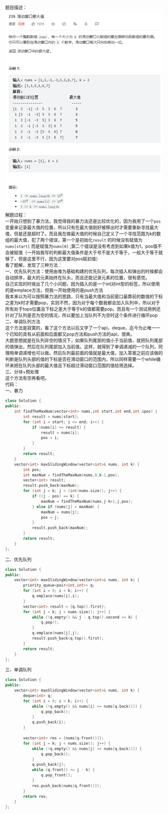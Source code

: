 题目描述：  
![image](/basicaldatastructure/stackandquere/image/image8.png)  
解题过程：  
一开始只想到了暴力法，我觉得我的暴力法还是比较优化的，因为我用了一个`pos` 变量来记录最大值的位置，所以只有在最大值刚好被移出时才需要重新寻找最大值，但是还是超时了。而且我在做最大值的时候自己定义了一个寻找范围为k的数组的最大值，犯了两个错误，第一个是初始化`result` 的时候没有赋值为`nums[start]` 而是赋值为`nums[0]` ;第二个错误是没有考虑到如果k值为1，pos值不会被赋值（一开始我写的判断最大值条件是大于号不是大于等于，一般大于等于就够了，但是这里不行，因为这里要对pos赋初值）  
看了题解，发现了三种方法：  
一、优先队列方法：使用由堆为基础构建的优先队列，每次插入和弹出的时候都会自动排序，最大的元素始终在队头，而且还能记录元素的位置，很有感觉。  
自己实现的时侯出了几个小问题，因为插入的是一个int对int型的标签，所以使用的是emplace方法，但我一开始使用的是push方法  
我本来以为可以按照暴力法的思路，只有当最大值和当前窗口最靠前的数值的下标之差为k时才需要pop，实则不然，因为对于每个数我都会加入队列中，所以对于所有处于topo位置且下标之差大于等于k的值都需要pop。而且有一个测试用例还针对了队列是否为空的情况，所以要加上当队列不为空时这个条件进行循环pop  
二、单调队列方法  
这个方法是寂寞的，看了这个方法以后又学了一个api，deque，迄今为止唯一一个已知的具有从前面和后面都又pop方法和push方法的api，很爽。  
大题思想就是在队列非空的情况下，如果队列尾部的值小于当前值，就把队列尾部的值弹出，然后在队列尾部加入当前值。这样，就得到了单调递减的一个队列，同理用单调递增也可以做。然后队列最前面的值就是最大值，加入答案之前应该做的判断是队列头部的值的下标是否在滑动窗口的范围内，所以同样需要一个while循环来把在队列头部的最大值且下标超过滑动窗口范围的值给筛选掉。  
三、分块+预处理  
这个方法有空再看吧。  
代码：  
一、暴力  
```cpp
class Solution {
public:
    int findTheMaxNum(vector<int> nums,int start,int end,int &pos) {
        int result = nums[start];
        for (int i = start; i <= end; i++) {
            if (nums[i] >= result) {
                result = nums[i];
                pos = i;
            }
        }
        return result;
    }
    vector<int> maxSlidingWindow(vector<int>& nums, int k) {
        int pos;
        int maxNum = findTheMaxNum(nums,0,k-1,pos);
        vector<int> result;
        result.push_back(maxNum); 
        for (int j = k; j < (int)nums.size(); j++) {
            if ((j - pos) == k) {
                maxNum = findTheMaxNum(nums,j-k+1,j,pos);
            } else if (nums[j] > maxNum) {
                maxNum = nums[j];
                pos = j;
            }
            result.push_back(maxNum);
        }
        return result;
    }
};
```  
二、优先队列  
```cpp
class Solution {
public:
    vector<int> maxSlidingWindow(vector<int>& nums, int k) {
        priority_queue<pair<int,int>> q;
        for (int i = 0; i < k; i++) {
            q.emplace(nums[i],i);
        }
        vector<int> result = {q.top().first};
        for (int j = k; j < nums.size(); j++) {
            while (!q.empty() && j - q.top().second >= k) {
                q.pop();
            }
            q.emplace(nums[j],j);
            result.push_back(q.top().first);
        }
        return result;
    }
};
```  
三、单调队列  
```cpp
class Solution {
public:
    vector<int> maxSlidingWindow(vector<int>& nums, int k) {
        deque<int> q;
        for (int i = 0; i < k; i++) {
            while (!q.empty() && nums[i] >= nums[q.back()]) {
                q.pop_back();
            }
            q.push_back(i);
        }

        vector<int> res = {nums[q.front()]};
        for (int j = k; j < nums.size(); j++) {
            while (!q.empty() && nums[j] >= nums[q.back()]) {
                q.pop_back();
            }
            q.push_back(j);
            while (q.front() <= j - k) {
                q.pop_front();
            }
            res.push_back(nums[q.front()]);
        }
        return res;
    }
};
```